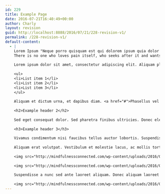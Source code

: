 ```yaml
---
id: 229
title: Example Page
date: 2016-07-21T16:40:49+00:00
author: Charly
layout: revision
guid: http://localhost:8888/2016/07/21/228-revision-v1/
permalink: /228-revision-v1/
default-content:
  - |
    Lorem Ipsum "Neque porro quisquam est qui dolorem ipsum quia dolor sit amet, consectetur, adipisci velit..."
    There is no one who loves pain itself, who seeks after it and wants to have it, simply because it is pain...
    
    Lorem ipsum dolor sit amet, consectetur adipiscing elit. Aliquam placerat velit vitae purus porta, non condimentum turpis sollicitudin. Phasellus nec erat ipsum. Nulla eu felis eros.
    
    <ul>
    <li>List item 1</li>
    <li>List item 2</li>
    <li>List item 3</li>
    </ul>
    
    Aliquam et dictum urna, et dapibus diam. <a href="#">Phasellus vel iaculis lorem</a>, vitae rutrum est. Pellentesque porttitor malesuada ligula, vel convallis tortor tempor ut. Nullam posuere lacus et viverra semper. Cras facilisis urna neque, ac pharetra nibh fermentum vitae. Nullam auctor tellus sit amet ullamcorper bibendum. In porttitor egestas felis, nec auctor felis volutpat a. Sed convallis nunc sit amet risus pretium, id interdum est auctor. Donec finibus enim vel augue mollis, ut facilisis urna commodo.
    
    <h2>Example header 2</h2>
    
    Sed eget consequat dolor. Sed pharetra finibus ultricies. Donec eleifend iaculis ultrices. Fusce at risus sollicitudin, dictum elit at, cursus nulla. Curabitur orci nisl, lobortis quis interdum vitae, laoreet in magna. Sed eleifend urna eu nisl ornare posuere. In turpis elit, laoreet at eros quis, mollis consectetur sapien. Aliquam erat volutpat. In convallis nisi et velit placerat placerat. Phasellus scelerisque id sapien eu vestibulum.
    
    <h3>Example header 3</h3>
    
    Vivamus condimentum nisi faucibus tellus auctor lobortis. Suspendisse maximus ultricies diam, vitae fermentum metus maximus at. Pellentesque id quam rhoncus, pulvinar libero eget, varius neque. Etiam malesuada augue eu lectus fermentum venenatis id in dui.
    
    Aliquam erat volutpat. Vestibulum et molestie lacus, ac mollis tortor. Nulla vulputate sem eros, eget ullamcorper eros tempor ut. Pellentesque at iaculis nisi. Integer efficitur sed nunc sed tempus. Pellentesque sagittis iaculis pulvinar. Cras non lacinia nunc.
    
    <img src="http://mindfulnessconnected.com/wp-content/uploads/2016/06/Robin-Leonard-150x150.png" alt="Robin Leonard" class="alignleft size-thumbnail wp-image-161" />Nullam orci mi, vestibulum ut dui vitae, dignissim scelerisque enim. Sed ut tellus leo. Quisque ornare, sapien at suscipit malesuada, turpis erat commodo arcu, vel molestie elit elit eu sem. Vivamus sed nulla a mauris posuere rutrum. Etiam sollicitudin sodales sem pretium finibus. Vivamus dictum, nisl et ullamcorper dapibus, neque ligula rutrum ligula, non ultricies ligula est at ligula. Proin tempus sed nisi vel porta. Integer gravida, magna sit amet dictum pharetra, nibh sapien efficitur purus, fermentum commodo nisi erat a leo. Suspendisse a nunc sed ante laoreet aliquam. Donec aliquam laoreet fermentum. Suspendisse posuere, orci eget eleifend pulvinar, lectus quam pulvinar ante, eget efficitur neque tellus eget nisi. In eleifend sapien ac enim maximus rutrum. Donec sit amet nibh blandit, tincidunt ligula quis, hendrerit felis. Nunc euismod quam quis urna ornare sagittis.
    
    <img src="http://mindfulnessconnected.com/wp-content/uploads/2016/06/Chris-jack-150x150.png" alt="Chris jack" class="alignright size-thumbnail wp-image-159" />Nullam orci mi, vestibulum ut dui vitae, dignissim scelerisque enim. Sed ut tellus leo. Quisque ornare, sapien at suscipit malesuada, turpis erat commodo arcu, vel molestie elit elit eu sem. Vivamus sed nulla a mauris posuere rutrum. Etiam sollicitudin sodales sem pretium finibus. Vivamus dictum, nisl et ullamcorper dapibus, neque ligula rutrum ligula, non ultricies ligula est at ligula. Proin tempus sed nisi vel porta. Integer gravida, magna sit amet dictum pharetra, nibh sapien efficitur purus, fermentum commodo nisi erat a leo. Suspendisse a nunc sed ante laoreet aliquam. Donec aliquam laoreet fermentum. Suspendisse posuere, orci eget eleifend pulvinar, lectus quam pulvinar ante, eget efficitur neque tellus eget nisi. In eleifend sapien ac enim maximus rutrum. Donec sit amet nibh blandit, tincidunt ligula quis, hendrerit felis. Nunc euismod quam quis urna ornare sagittis.
    
    Suspendisse a nunc sed ante laoreet aliquam. Donec aliquam laoreet fermentum. Suspendisse posuere, orci eget eleifend pulvinar, lectus quam pulvinar ante, eget efficitur neque tellus eget nisi. In eleifend sapien ac enim maximus rutrum. Donec sit amet nibh blandit, tincidunt ligula quis, hendrerit felis. Nunc euismod quam quis urna ornare sagittis.
    
    <img src="http://mindfulnessconnected.com/wp-content/uploads/2016/06/Stock-Dock-House.jpg" alt="SONY DSC" class="aligncenter size-full wp-image-29" />
---
```

